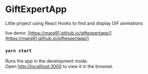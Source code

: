 # GiftExpertApp

Little project using React Hooks to find and display GIF animations

live demo: [https://marq91.github.io/giftexpertapp/](https://marq91.github.io/giftexpertapp/)

### `yarn start`

Runs the app in the development mode.<br />
Open [http://localhost:3000](http://localhost:3000) to view it in the browser.



